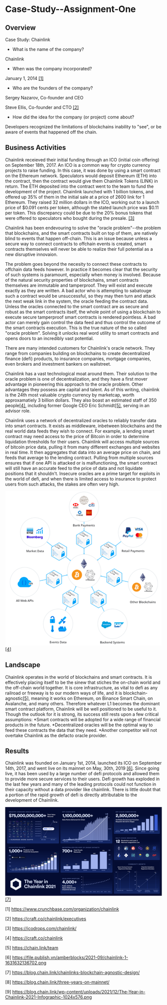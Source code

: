 # Case-Study--Assignment-One

## Overview

Case Study: Chainlink 
* What is the name of the company?

Chainlink

* When was the company incorporated?

January 1, 2014 [[1]](https://www.crunchbase.com/organization/chainlink)

* Who are the founders of the company?

Sergey Nazarov, Co-founder and CEO

Steve Ellis, Co-founder and CTO [[2]](https://craft.co/chainlink/executives)

* How did the idea for the company (or project) come about?


Developers recognized the limitations of blockchains inability to "see", or be aware of events that happened off the chain.

## Business Activities

Chainlink receieved their initial funding through an ICO (initial coin offering) on September 18th, 2017. An ICO is a common way for crypto currency projects to raise funding. In this case, it was done by using a smart contract on the Ethereum network. Speculators would deposit Ethereum (ETH) into the contract, then the contract would give them  Chainlink Tokens (LINK) in return. The ETH deposited into the contract went to the team to fund the development of the project. Chainlink launched with 1 billion tokens, and offered up 35% of them in the initial sale at a price of 2600 link for 1 Ethereum. They raised 32 million dollars in the ICO, working out to a launch price of \$0.091 cents per token, although the stated launch price was \$0.11 per token. This discrepancy could be due to the 20% bonus tokens that were offered to speculators who bought during the presale. [[3]](https://icodrops.com/chainlink/)

Chainlink has been endevouring to solve the "oracle problem"--the problem that blockchains, and the smart contracts built on top of them, are natively blind to events that happen off-chain. This is an issue because unless a secure way to connect contracts to offchain events is created, smart contracts themselves will never be able to realize their full potential as a new disruptive innovaion. 

The problem goes beyond the necesity to connect these contracts to offchain data feeds however. In practice it becomes clear that the security of such systems is paramount, especially when money is involved. Because of the natural security properties of blockchains, smart contracts themselves are immutable and tamperproof. They will exist and execute exactly as they are written. A bad actor who is attempting to sabatouge such a contract would be unsuccessful, so they may then turn and attack the next weak link in the system, the oracle feeding the contract data. 
Unless the oracles connected to the smart contract are as secure and robust as the smart contracts itself, the whole point of using a blockchain to execute secure tamperproof smart contracts is rendered pointless. A bad actor can merely gain control the data feed and thus control the outcome of the smart contracts execution.
This is the true nature of the so called "oracle problem". Solving it unlocks real word utility to smart contracts and opens doors to an incredibly vast potential. 


There are many intended customers for Chainlink's oracle network. They range from companies building on blockchains to create decentralized finance (defi) products, to insurance companies, mortgage companies, even brokers and investment bankers on wallstreet. 

Chainlink has a vast technological moat around them. Their solution to the oracle problem is one of decentralization, and they have a first mover advantage in pioneering this approach to the oracle problem. Other advantages they possess are capital and talent. As of this writing, chainlink is the 24th most valuable crypto currency by marketcap, worth approxamatiely 3 billion dollars. They also boast an estimated staff of 350 people[[4]](https://craft.co/chainlink), including former Google CEO Eric Schmidt[[5]](https://chain.link/team), serving in an advisor role.

Chainlink uses a network of decentralized oracles to reliably transfer data into smart contracts. It exists as middleware, inbetween blockchains and the real world data feeds they wish to connect.  For example, a lending smart contract may need access to the price of Bitcoin in order to determine liquidation thresholds for their users. Chainlink will access multiple sources of bitcoin price data, pulling it from many different exchanges and websites in real time. It then aggregates that data into an average price on chain, and feeds that average to the lending contract. Pulling from multiple sources ensures that if one API is attacked or is malfunctioning, the smart contract will still have an accurate feed to the price of data and not liquidate positions that it shouldn't. Insecure oracles are a prime target for exploits in the world of defi, and when there is limited access to insurance to protect users from such attacks, the stakes are often very high. 

![](Images/Chainlink.png)
[[4]](Images/Chainlink.png)

## Landscape

Chainlink operates in the world of blockchains and smart contracts. It is effectively placing itself to be the sinew that stiches the on-chain world and the off-chain world together. It is core infrastructure, as vital to defi as any railroad or freeway is to our modern ways of life, and it is blockchain-agnostic[[5]](https://blog.chain.link/chainlinks-blockchain-agnostic-design/), meaning it works on Ethereum, on Binance Smart Chain, on Avalanche, and many others. Therefore whatever L1 becomes the dominant smart contract platform, Chainlink will be well positioned to be useful to it. Though the outlook for it is strong, its success still rests upon a few critical assumptions:
*Smart contracts will be adopted for a wide range of financial products in the future.
*Decentralized oracles will be the optimal way to feed these contracts the data that they need.
*Another competitor will not overtake Chainlink as the defacto oracle provider. 


## Results

Chainlink was founded  on January 1st, 2014, launched its ICO on September 14th, 2017, and went live on its mainnet on May, 30th, 2019 [[6]](https://blog.chain.link/three-years-on-mainnet/). Since going live, it has been used by a large number of defi protocols and allowed them to provide more secure services to their users. Defi growth has exploded in the last few years and many of the leading protocols could not function in their capacity without a data provider like chainlink. There is little doubt that a portion of the rapid growth of defi is directly attributable to the development of Chainlink. 

![](Images/ChainlinkResults.png)
[[7]](Images/ChainlinkResults.png)



[1] https://www.crunchbase.com/organization/chainlink

[2] https://craft.co/chainlink/executives

[3] https://icodrops.com/chainlink/

[4] https://craft.co/chainlink

[5] https://chain.link/team

[6] https://file.publish.vn/amberblocks/2021-09/chainlink-1-1631632136702.png

[7] https://blog.chain.link/chainlinks-blockchain-agnostic-design/

[8] https://blog.chain.link/three-years-on-mainnet/

[9] https://blog.chain.link/wp-content/uploads/2021/12/The-Year-in-Chainlink-2021-Infographic-1024x576.png
